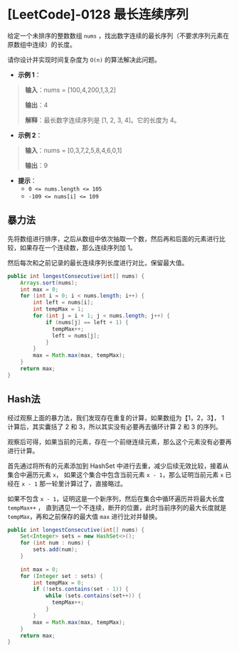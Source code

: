 # [LeetCode]-0128 最长连续序列

给定一个未排序的整数数组 `nums` ，找出数字连续的最长序列（不要求序列元素在原数组中连续）的长度。

请你设计并实现时间复杂度为 `O(n)` 的算法解决此问题。



* **示例 1**：
> **输入**：nums = [100,4,200,1,3,2]
> 
> **输出**：4
> 
> **解释**：最长数字连续序列是 [1, 2, 3, 4]。它的长度为 4。 

* **示例 2**：
> **输入**：nums = [0,3,7,2,5,8,4,6,0,1]
> 
> **输出**：9


* **提示**：
  * `0 <= nums.length <= 105`
  * `-109 <= nums[i] <= 109`


## 暴力法
先将数组进行排序，之后从数组中依次抽取一个数，然后再和后面的元素进行比较，如果存在一个连续数，那么连续序列加 1。

然后每次和之前记录的最长连续序列长度进行对比，保留最大值。
```java
public int longestConsecutive(int[] nums) {
    Arrays.sort(nums);
    int max = 0;
    for (int i = 0; i < nums.length; i++) {
        int left = nums[i];
        int tempMax = 1;
        for (int j = i + 1; j < nums.length; j++) {
            if (nums[j] == left + 1) {
              tempMax++;
              left = nums[j];
            }
        }
        max = Math.max(max, tempMax);
    }
    return max;
}
```

## Hash法
经过观察上面的暴力法，我们发现存在重复的计算，如果数组为【1，2，3】，
1 计算后，其实囊括了 2 和 3，所以其实没有必要再去循环计算 2 和 3 的序列。

观察后可得，如果当前的元素，存在一个前继连续元素，那么这个元素没有必要再进行计算。

首先通过将所有的元素添加到 HashSet 中进行去重，减少后续无效比较，接着从集合中遍历元素 `x`，
如果这个集合中包含当前元素 `x - 1`，那么证明当前元素 `x` 已经在 `x - 1` 那一轮里计算过了，直接略过。

如果不包含 `x - 1`，证明这是一个新序列，然后在集合中循环遍历并将最大长度 `tempMax++` ，
直到遇见一个不连续，断开的位置，此时当前序列的最大长度就是 `tempMax`，再和之前保存的最大值 `max` 进行比对并替换。
```java
public int longestConsecutive(int[] nums) {
    Set<Integer> sets = new HashSet<>();
    for (int num : nums) {
        sets.add(num);
    }
  
    int max = 0;
    for (Integer set : sets) {
        int tempMax = 0;
        if (!sets.contains(set - 1)) {
            while (sets.contains(set++)) {
              tempMax++;
            }
        }
        max = Math.max(max, tempMax);
    }
    return max;
}
```